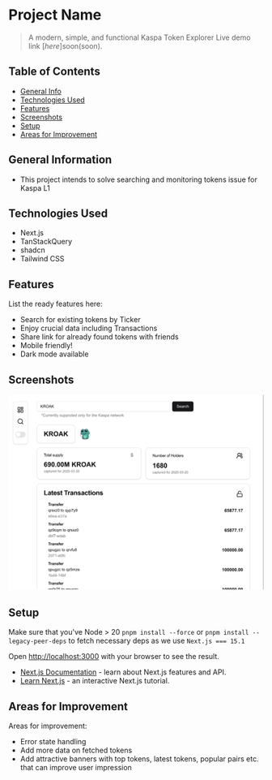 # Project Name
> A modern, simple, and functional Kaspa Token Explorer 
> Live demo link [_here_]soon(soon).

## Table of Contents
* [General Info](#general-information)
* [Technologies Used](#technologies-used)
* [Features](#features)
* [Screenshots](#screenshots)
* [Setup](#setup)
* [Areas for Improvement](#areas-for-improvement)


## General Information
- This project intends to solve searching and monitoring tokens issue for Kaspa L1


## Technologies Used
- Next.js
- TanStackQuery
- shadcn
- Tailwind CSS


## Features
List the ready features here:
- Search for existing tokens by Ticker
- Enjoy crucial data including Transactions
- Share link for already found tokens with friends
- Mobile friendly!
- Dark mode available


## Screenshots
![Example screenshot](./screenshot.png)


## Setup
Make sure that you've Node > 20
`pnpm install --force` or `pnpm install --legacy-peer-deps` to fetch necessary deps as we use `Next.js === 15.1`


Open [http://localhost:3000](http://localhost:3000) with your browser to see the result.

- [Next.js Documentation](https://nextjs.org/docs) - learn about Next.js features and API.
- [Learn Next.js](https://nextjs.org/learn) - an interactive Next.js tutorial.

## Areas for Improvement

Areas for improvement:
- Error state handling
- Add more data on fetched tokens
- Add attractive banners with top tokens, latest tokens, popular pairs etc. that can improve user impression

